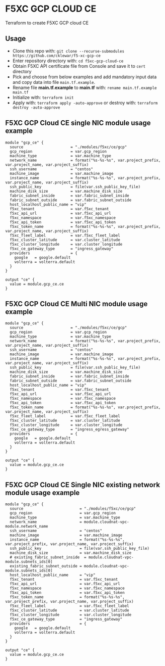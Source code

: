 # F5XC GCP CLOUD CE

Terraform to create F5XC GCP cloud CE

## Usage

- Clone this repo with: `git clone --recurse-submodules https://github.com/cklewar/f5-xc-gcp-ce`
- Enter repository directory with: `cd f5xc-gcp-cloud-ce`
- Obtain F5XC API certificate file from Console and save it to `cert` directory
- Pick and choose from below examples and add mandatory input data and copy data into file `main.tf.example`.
- Rename file __main.tf.example__ to __main.tf__ with: `rename main.tf.example main.tf`
- Initialize with: `terraform init`
- Apply with: `terraform apply -auto-approve` or destroy with: `terraform destroy -auto-approve`

## F5XC GCP Cloud CE single NIC module usage example

````hcl
module "gcp_ce" {
  source                     = "./modules/f5xc/ce/gcp"
  gcp_region                 = var.gcp_region
  machine_type               = var.machine_type
  network_name               = format("%s-%s-%s", var.project_prefix, var.project_name, var.project_suffix)
  ssh_username               = "centos"
  machine_image              = var.machine_image
  instance_name              = format("%s-%s-%s", var.project_prefix, var.project_name, var.project_suffix)
  ssh_public_key             = file(var.ssh_public_key_file)
  machine_disk_size          = var.machine_disk_size
  fabric_subnet_inside       = var.fabric_subnet_inside
  fabric_subnet_outside      = var.fabric_subnet_outside
  host_localhost_public_name = "vip"
  f5xc_tenant                = var.f5xc_tenant
  f5xc_api_url               = var.f5xc_api_url
  f5xc_namespace             = var.f5xc_namespace
  f5xc_api_token             = var.f5xc_api_token
  f5xc_token_name            = format("%s-%s-%s", var.project_prefix, var.project_name, var.project_suffix)
  f5xc_fleet_label           = var.f5xc_fleet_label
  f5xc_cluster_latitude      = var.cluster_latitude
  f5xc_cluster_longitude     = var.cluster_longitude
  f5xc_ce_gateway_type       = "ingress_gateway"
  providers                  = {
    google   = google.default
    volterra = volterra.default
  }
}

output "ce" {
  value = module.gcp_ce.ce
}
````

## F5XC GCP Cloud CE Multi NIC module usage example

````hcl
module "gcp_ce" {
  source                     = "./modules/f5xc/ce/gcp"
  gcp_region                 = var.gcp_region
  machine_type               = var.machine_type
  network_name               = format("%s-%s-%s", var.project_prefix, var.project_name, var.project_suffix)
  ssh_username               = "centos"
  machine_image              = var.machine_image
  instance_name              = format("%s-%s-%s", var.project_prefix, var.project_name, var.project_suffix)
  ssh_public_key             = file(var.ssh_public_key_file)
  machine_disk_size          = var.machine_disk_size
  fabric_subnet_inside       = var.fabric_subnet_inside
  fabric_subnet_outside      = var.fabric_subnet_outside
  host_localhost_public_name = "vip"
  f5xc_tenant                = var.f5xc_tenant
  f5xc_api_url               = var.f5xc_api_url
  f5xc_namespace             = var.f5xc_namespace
  f5xc_api_token             = var.f5xc_api_token
  f5xc_token_name            = format("%s-%s-%s", var.project_prefix, var.project_name, var.project_suffix)
  f5xc_fleet_label           = var.f5xc_fleet_label
  f5xc_cluster_latitude      = var.cluster_latitude
  f5xc_cluster_longitude     = var.cluster_longitude
  f5xc_ce_gateway_type       = "ingress_egress_gateway"
  providers                  = {
    google   = google.default
    volterra = volterra.default
  }
}

output "ce" {
  value = module.gcp_ce.ce
}
````


## F5XC GCP Cloud CE Single NIC existing network module usage example

````hcl
module "gcp_ce" {
  source                         = "./modules/f5xc/ce/gcp"
  gcp_region                     = var.gcp_region
  machine_type                   = var.machine_type
  network_name                   = module.cloudnat-vpc-module.network_name
  ssh_username                   = "centos"
  machine_image                  = var.machine_image
  instance_name                  = format("%s-%s-%s", var.project_prefix, var.project_name, var.project_suffix)
  ssh_public_key                 = file(var.ssh_public_key_file)
  machine_disk_size              = var.machine_disk_size
  # existing_fabric_subnet_inside  = module.cloudnat-vpc-module.subnets_ids[0]
  existing_fabric_subnet_outside = module.cloudnat-vpc-module.subnets_ids[0]
  host_localhost_public_name     = "vip"
  f5xc_tenant                    = var.f5xc_tenant
  f5xc_api_url                   = var.f5xc_api_url
  f5xc_namespace                 = var.f5xc_namespace
  f5xc_api_token                 = var.f5xc_api_token
  f5xc_token_name                = format("%s-%s-%s", var.project_prefix, var.project_name, var.project_suffix)
  f5xc_fleet_label               = var.f5xc_fleet_label
  f5xc_cluster_latitude          = var.cluster_latitude
  f5xc_cluster_longitude         = var.cluster_longitude
  f5xc_ce_gateway_type           = "ingress_gateway"
  providers                      = {
    google   = google.default
    volterra = volterra.default
  }
}

output "ce" {
  value = module.gcp_ce.ce
}
````